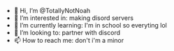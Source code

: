 - 👋 Hi, I’m @TotallyNotNoah
- 👀 I’m interested in: making disord servers
- 🌱 I’m currently learning: I'm in school so everyting lol
- 💞️ I’m looking to: partner with discord
- 📫 How to reach me: don't i'm a minor

<!---
TotallyNotNoah/TotallyNotNoah is a ✨ special ✨ repository because its `README.md` (this file) appears on your GitHub profile.
You can click the Preview link to take a look at your changes.
--->
